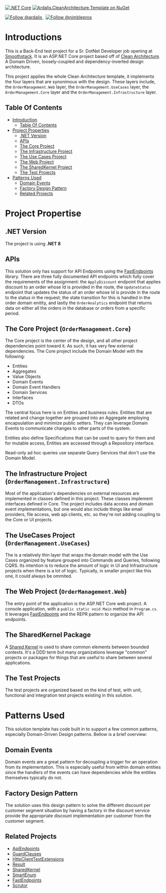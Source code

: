 [![.NET Core](https://github.com/ardalis/CleanArchitecture/workflows/.NET%20Core/badge.svg)](https://dotnet.microsoft.com/en-us/apps/aspnet)
[![Ardalis.CleanArchitecture.Template on NuGet](https://img.shields.io/nuget/v/Ardalis.CleanArchitecture.Template?label=Ardalis.CleanArchitecture.Template)](https://www.nuget.org/packages/Ardalis.CleanArchitecture.Template/)

<a href="https://twitter.com/intent/follow?screen_name=ardalis">
    <img src="https://img.shields.io/twitter/follow/ardalis.svg?label=Follow%20@ardalis" alt="Follow @ardalis" />
</a> &nbsp; <a href="https://twitter.com/intent/follow?screen_name=nimblepros">
    <img src="https://img.shields.io/twitter/follow/nimblepros.svg?label=Follow%20@nimblepros" alt="Follow @nimblepros" />
</a>

# Introductions

This is a Back-End test project for a Sr. DotNet Developer job opening at [Smoothstack](https://smoothstack.com/). It is an ASP.NET Core project based off of [Clean Architecture](https://8thlight.com/blog/uncle-bob/2012/08/13/the-clean-architecture.html). A Domain Driven, loosely-coupled and dependency-inverted design architecture.

This project applies the whole Clean Architecture template, it implements the four layers that are synonimous with the design. These layers include, the `OrderManagement.Web` layer, the `OrderManagement.UseCases` layer, the `OrderManagement.Core` layer and the `OrderManagement.Infrastructure` layer.

## Table Of Contents

- [Introduction](#introductions)
  - [Table Of Contents](#table-of-contents)
- [Project Properties](#project-propertise)
  - [.NET Version](#net-version)
  - [APIs](#apis)
  - [The Core Project](#the-core-project-ordermanagementcore)
  - [The Infrastructure Project](#the-infrastructure-project-ordermanagementinfrastructure)
  - [The Use Cases Project](#the-usecases-project-ordermanagementusecases)
  - [The Web Project](#the-web-project-ordermanagementweb)
  - [The SharedKernel Project](#the-sharedkernel-package)
  - [The Test Projects](#the-test-projects)
- [Patterns Used](#patterns-used)
  - [Domain Events](#domain-events)
  - [Factory Design Pattern](#factory-design-pattern)
  - [Related Projects](#related-projects)

# Project Propertise

## .NET Version

The project is using **.NET 8**

## APIs

This solution only has support for API Endpoints using the [FastEndpoints](https://fast-endpoints.com/) library. There are three fully documented API endpoints which fully cover the requirements of the assignment: the `ApplyDiscount` endpoint that applies discount to an order whose Id is provided in the route, the `UpdateStatus` endpoint that updates the status of an order whose Id is provide in the route to the status in the request; the state transition for this is handled in the order domain enitity, and lastly the `OrderAnalytics` endpoint that returns data on either all the orders in the database or orders from a specific period.

## The Core Project (`OrderManagement.Core`)

The Core project is the center of the design, and all other project dependencies point toward it. As such, it has very few external dependencies. The Core project include the Domain Model with the following:

- Entities
- Aggregates
- Value Objects
- Domain Events
- Domain Event Handlers
- Domain Services
- Interfaces
- DTOs

The central focus here is on Entities and business rules. Entities that are related and change together are grouped into an Aggregate employing encapsulation and minimize public setters. They can leverage Domain Events to communicate changes to other parts of the system.

Entities also define Specifications that can be used to query for them and for mutable access, Entities are accessed through a Repository interface.

Read-only ad hoc queries use separate Query Services that don't use the Domain Model.

## The Infrastructure Project (`OrderManagement.Infrastructure`)

Most of the application's dependencies on external resources are implemented in classes defined in this project. These classes implement interfaces defined in Core. The project includes data access and domain event implementations, but one would also include things like email providers, file access, web api clients, etc. so they're not adding coupling to the Core or UI projects.

## The UseCases Project (`OrderManagement.UseCases`)

The is a relatively thin layer that wraps the domain model with the Use Cases organized by feature grouped into Commands and Queries, following CQRS. Its intention is to reduce the amount of logic in UI and Infrastructure projects when there is a lot of logic. Typically, in smaller project like this one, it could always be ommited.

## The Web Project (`OrderManagement.Web`)

The entry point of the application is the ASP.NET Core web project. A console application, with a `public static void Main` method in `Program.cs`. It leverages [FastEndpoints](https://fast-endpoints.com/) and the REPR pattern to organize the API endpoints.

## The SharedKernel Package

A [Shared Kernel](https://deviq.com/domain-driven-design/shared-kernel) is used to share common elements between bounded contexts. It's a DDD term but many organizations leverage "common" projects or packages for things that are useful to share between several applications.

## The Test Projects

The test projects are organized based on the kind of test, with unit, functional and integration test projects existing in this solution.

# Patterns Used

This solution template has code built in to support a few common patterns, especially Domain-Driven Design patterns. Bellow is a brief overview:

## Domain Events

Domain events are a great pattern for decoupling a trigger for an operation from its implementation. This is especially useful from within domain entities since the handlers of the events can have dependencies while the entities themselves typically do not.

## Factory Design Pattern

The solution uses this design pattern to solve the different discount per customer segment situation by having a factory in the discount service provide the appropriate discount implementation per customer from the customer segment.

## Related Projects

- [ApiEndpoints](https://github.com/ardalis/apiendpoints)
- [GuardClauses](https://github.com/ardalis/guardclauses)
- [HttpClientTestExtensions](https://github.com/ardalis/HttpClientTestExtensions)
- [Result](https://github.com/ardalis/result)
- [SharedKernel](https://github.com/ardalis/Ardalis.SharedKernel)
- [SmartEnum](https://github.com/ardalis/SmartEnum)
- [FastEndpoints](https://fast-endpoints.com/)
- [Scrutor](https://github.com/khellang/Scrutor)
